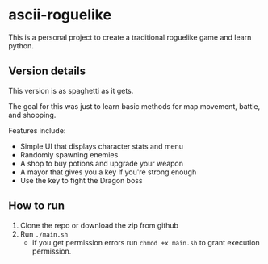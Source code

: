 # ascii-roguelike
This is a personal project to create a traditional roguelike game and learn python.

## Version details
This version is as spaghetti as it gets.

The goal for this was just to learn basic methods for map movement, battle, and shopping.

Features include:

- Simple UI that displays character stats and menu
- Randomly spawning enemies
- A shop to buy potions and upgrade your weapon
- A mayor that gives you a key if you're strong enough
- Use the key to fight the Dragon boss

## How to run
1. Clone the repo or download the zip from github
2. Run `./main.sh`
    - if you get permission errors run `chmod +x main.sh` to grant execution permission.
    
